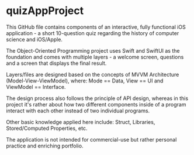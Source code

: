 # quizAppProject
This GitHub file contains components of an interactive, fully functional iOS application - a short 10-question quiz regarding the history of computer science and iOS/Apple.

The Object-Oriented Programming project uses Swift and SwiftUI as the foundation and comes with multiple layers - a welcome screen, questions and a screen that displays the final result. 

Layers/files are designed based on the concepts of MVVM Architecture (Model-View-ViewModel), where: Mode == Data, View == UI and ViewModel == Interface. 

The design process also follows the principle of API design, whereas in this project it's rather about how two different components inside of a program interact with each other instead of two individual programs.

Other basic knowledge applied here include: Struct, Libraries, Stored/Computed Properties, etc.

The application is not intended for commercial-use but rather personal practice and enriching portfolio. 
